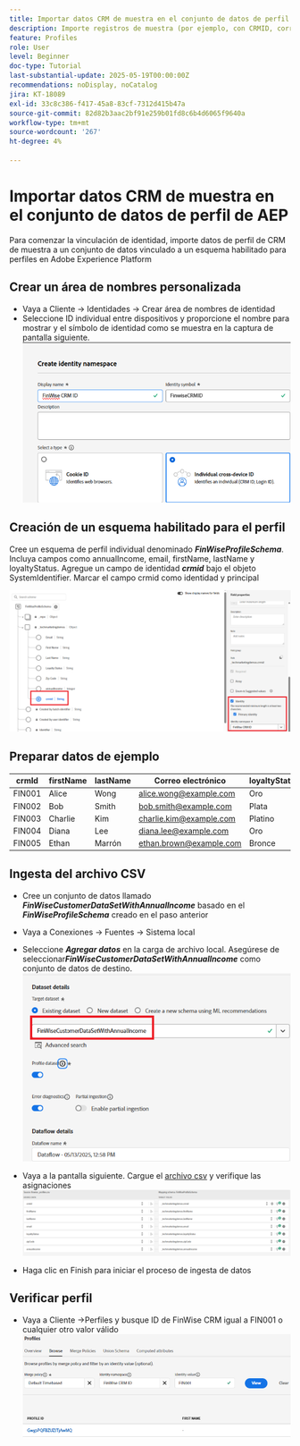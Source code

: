 ```yaml
---
title: Importar datos CRM de muestra en el conjunto de datos de perfil de AEP
description: Importe registros de muestra (por ejemplo, con CRMID, correo electrónico, ingresos, código postal) para validar si AEP puede unir correctamente esos perfiles con visitantes web anónimos en función de identificadores compartidos como ECID.
feature: Profiles
role: User
level: Beginner
doc-type: Tutorial
last-substantial-update: 2025-05-19T00:00:00Z
recommendations: noDisplay, noCatalog
jira: KT-18089
exl-id: 33c8c386-f417-45a8-83cf-7312d415b47a
source-git-commit: 82d82b3aac2bf91e259b01fd8c6b4d6065f9640a
workflow-type: tm+mt
source-wordcount: '267'
ht-degree: 4%

---
```


# Importar datos CRM de muestra en el conjunto de datos de perfil de AEP

Para comenzar la vinculación de identidad, importe datos de perfil de CRM de muestra a un conjunto de datos vinculado a un esquema habilitado para perfiles en Adobe Experience Platform

## Crear un área de nombres personalizada

* Vaya a Cliente -> Identidades -> Crear área de nombres de identidad
* Seleccione ID individual entre dispositivos y proporcione el nombre para mostrar y el símbolo de identidad como se muestra en la captura de pantalla siguiente.
  ![espacio de nombres personalizado](assets/custom-namespace.png)

## Creación de un esquema habilitado para el perfil

Cree un esquema de perfil individual denominado **_FinWiseProfileSchema_**. Incluya campos como annualIncome, email, firstName, lastName y loyaltyStatus.
Agregue un campo de identidad **_crmid_** bajo el objeto SystemIdentifier. Marcar el campo crmid como identidad y principal


![perfil-esquema](assets/finwise-profile-schema.png)

## Preparar datos de ejemplo

| crmId | firstName | lastName | Correo electrónico | loyaltyStatus | zipCode | annualIncome |
|--------|-----------|----------|-------------------------|---------------|---------|--------------|
| FIN001 | Alice | Wong | alice.wong@example.com | Oro | 92128 | 120000 |
| FIN002 | Bob | Smith | bob.smith@example.com | Plata | 92126 | 85000 |
| FIN003 | Charlie | Kim | charlie.kim@example.com | Platino | 60614 | 175000 |
| FIN004 | Diana | Lee | diana.lee@example.com | Oro | 30303 | 98000 |
| FIN005 | Ethan | Marrón | ethan.brown@example.com | Bronce | 75201 | 60000 |

## Ingesta del archivo CSV

* Cree un conjunto de datos llamado **_FinWiseCustomerDataSetWithAnnualIncome_** basado en el **_FinWiseProfileSchema_** creado en el paso anterior

* Vaya a Conexiones -> Fuentes -> Sistema local
* Seleccione **_Agregar datos_** en la carga de archivo local. Asegúrese de seleccionar _&#x200B;**FinWiseCustomerDataSetWithAnnualIncome**&#x200B;_ como conjunto de datos de destino.
  ![ingesta-csv](assets/ingest-csv-into-dataset.png)
* Vaya a la pantalla siguiente. Cargue el [archivo csv](assets/finwise_profiles.csv) y verifique las asignaciones
  ![asignaciones](assets/mappings.png)

* Haga clic en Finish para iniciar el proceso de ingesta de datos

## Verificar perfil

* Vaya a Cliente ->Perfiles y busque ID de FinWise CRM igual a FIN001 o cualquier otro valor válido
  ![perfil de verificación](assets/verify-profiles.png)
